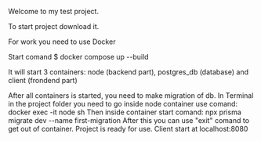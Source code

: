 Welcome to my test project.

To start project download it.

For work you need to use Docker

Start comand $ docker compose up --build

It will start 3 containers: node (backend part), postgres_db (database) and client (frondend part)

After all containers is started, you need to make migration of db. In Terminal in the project folder you need to go inside node container use comand:
     docker exec -it node sh 
Then inside container start  comand: 
    npx prisma migrate dev --name first-migration 
After this you can use "exit" comand to get out of container. Project is ready for use. Client start at localhost:8080

